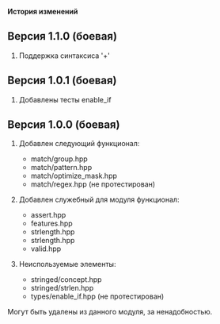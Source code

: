 
**История изменений**  


**Версия 1.1.0 (боевая)**  
----------------------------------
1) Поддержка синтаксиса '+'


**Версия 1.0.1 (боевая)**  
----------------------------------
1) Добавлены тесты enable_if  


**Версия 1.0.0 (боевая)**  
----------------------------------

1) Добавлен следующий функционал:  
    - match/group.hpp  
    - match/pattern.hpp  
    - match/optimize_mask.hpp  
    - match/regex.hpp (не протестирован)  

2) Добавлен служебный для модуля функционал:  
    - assert.hpp  
    - features.hpp  
    - strlength.hpp  
    - strlength.hpp  
    - valid.hpp  

3) Неиспользуемые элементы:  
    - stringed/concept.hpp  
    - stringed/strlen.hpp  
    - types/enable_if.hpp (не протестирован)  

Могут быть удалены из данного модуля, за ненадобностью.  

